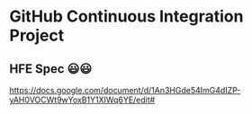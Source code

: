 # GitHub Continuous Integration Project

## HFE Spec 😃😃
https://docs.google.com/document/d/1An3HGde54ImG4dIZP-yAH0VOCWt9wYoxB1Y1XIWq6YE/edit#
